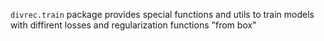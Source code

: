 `divrec.train` package provides special functions and utils to train models with diffirent losses and regularization functions "from box"